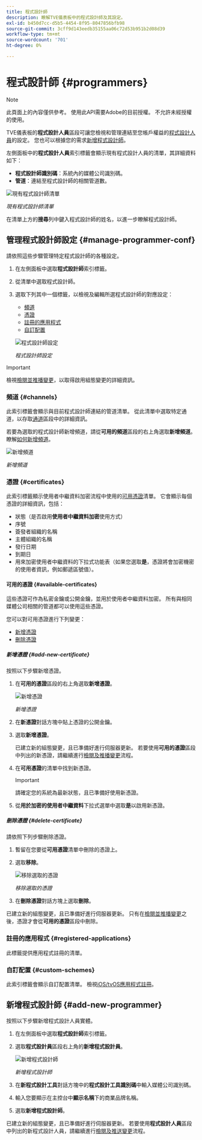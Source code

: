```yaml
---
title: 程式設計師
description: 瞭解TVE儀表板中的程式設計師及其設定。
exl-id: b450d7cc-d5b5-4454-8f95-8047856bfb98
source-git-commit: 3cff9d143eedb35155aa06c72d53b951b2d08d39
workflow-type: tm+mt
source-wordcount: '701'
ht-degree: 0%

---
```


# 程式設計師 {#programmers}

>[!NOTE]
>
>此頁面上的內容僅供參考。 使用此API需要Adobe的目前授權。 不允許未經授權的使用。

TVE儀表板的&#x200B;**程式設計人員**&#x200B;區段可讓您檢視和管理連結至您帳戶權益的[程式設計人員](/help/authentication/glossary.md#programmer)的設定。 您也可以根據您的需求[新增程式設計師](#add-new-programmer)。

左側面板中的&#x200B;**程式設計人員**&#x200B;索引標籤會顯示現有程式設計人員的清單，其詳細資料如下：

* **程式設計師識別碼**：系統內的媒體公司識別碼。
* **管道**：連結至程式設計師的相關管道數。

![現有程式設計師清單](assets/programmers-list.png)

*現有程式設計師清單*

在清單上方的&#x200B;**搜尋**&#x200B;列中鍵入程式設計師的姓名，以進一步瞭解程式設計師。

## 管理程式設計師設定 {#manage-programmer-conf}

請依照這些步驟管理特定程式設計師的各種設定。

1. 在左側面板中選取&#x200B;**程式設計師**&#x200B;索引標籤。
1. 從清單中選取程式設計師。
1. 選取下列其中一個標籤，以檢視及編輯所選程式設計師的對應設定：

   * [頻道](#channels)
   * [憑證](#certificates)
   * [註冊的應用程式](#registered-applications)
   * [自訂配置](#custom-schemes)

   ![程式設計師設定](assets/programmer-settings.png)

   *程式設計師設定*

>[!IMPORTANT]
>
> 檢視[檢閱並推播變更](/help/authentication/tve-dashboard-review-push-changes.md)，以取得啟用組態變更的詳細資訊。

### 頻道 {#channels}

此索引標籤會顯示與目前程式設計師連結的管道清單。 從此清單中選取特定通道，以存取[通道](/help/authentication/tve-dashboard-channels.md)區段中的詳細資訊。

若要為選取的程式設計師新增頻道，請從&#x200B;**可用的頻道**&#x200B;區段的右上角選取&#x200B;**新增頻道**。 瞭解[如何新增頻道](/help/authentication/tve-dashboard-channels.md#add-new-channel)。

![新增頻道](assets/programmers-channels.png)

*新增頻道*

### 憑證 {#certificates}

此索引標籤顯示使用者中繼資料加密流程中使用的[可用憑證](#available-certificates)清單。 它會顯示每個憑證的詳細資訊，包括：

* 狀態（是否啟用&#x200B;**使用者中繼資料加密**&#x200B;使用方式）
* 序號
* 簽發者組織的名稱
* 主體組織的名稱
* 發行日期
* 到期日
* 用來加密使用者中繼資料的下拉式功能表（如果您選取&#x200B;**是**，憑證將會加密機密的使用者資訊，例如郵遞區號值）。

#### 可用的憑證 {#available-certificates}

這些憑證可作為私密金鑰或公開金鑰，並用於使用者中繼資料加密。 所有與相同媒體公司相關的管道都可以使用這些憑證。

您可以對可用憑證進行下列變更：

* [新增憑證](#add-new-certificate)
* [刪除憑證](#delete-certificate)

##### 新增憑證 {#add-new-certificate}

按照以下步驟新增憑證。

1. 在&#x200B;**可用的憑證**&#x200B;區段的右上角選取&#x200B;**新增憑證**。

   ![新增憑證](assets/programmer-add-new-certificate.png)

   *新增憑證*

1. 在&#x200B;**新憑證**&#x200B;對話方塊中貼上憑證的公開金鑰。
1. 選取&#x200B;**新增憑證**。

   已建立新的組態變更，且已準備好進行伺服器更新。 若要使用&#x200B;**可用的憑證**&#x200B;區段中列出的新憑證，請繼續進行[檢閱及推播變更](/help/authentication/tve-dashboard-review-push-changes.md)流程。

1. 在&#x200B;**可用憑證**&#x200B;的清單中找到新憑證。

   >[!IMPORTANT]
   >
   > 請確定您的系統為最新狀態，且已準備好使用新憑證。

1. 從&#x200B;**用於加密的使用者中繼資料**&#x200B;下拉式選單中選取&#x200B;**是**&#x200B;以啟用新憑證。

##### 刪除憑證 {#delete-certificate}

請依照下列步驟刪除憑證。

1. 暫留在您要從&#x200B;**可用憑證**&#x200B;清單中刪除的憑證上。
1. 選取&#x200B;**移除**。

   ![移除選取的憑證](assets/programmer-remove-certificate.png)

   *移除選取的憑證*

1. 在&#x200B;**刪除憑證**&#x200B;對話方塊上選取&#x200B;**刪除**。

已建立新的組態變更，且已準備好進行伺服器更新。 只有在[檢閱並推播變更](/help/authentication/tve-dashboard-review-push-changes.md)之後，憑證才會從&#x200B;**可用的憑證**&#x200B;區段中刪除。

### 註冊的應用程式 {#registered-applications}

此標籤提供應用程式註冊的清單。

### 自訂配置 {#custom-schemes}

此索引標籤會顯示自訂配置清單。 檢視[iOS/tvOS應用程式註冊](/help/authentication/iostvos-application-registration.md)。

## 新增程式設計師 {#add-new-programmer}

按照以下步驟新增程式設計人員實體。

1. 在左側面板中選取&#x200B;**程式設計師**&#x200B;索引標籤。
1. 選取&#x200B;**程式設計員**&#x200B;區段右上角的&#x200B;**新增程式設計員**。

   ![新增程式設計師](assets/add-new-programmer.png)

   *新增程式設計師*

1. 在&#x200B;**新程式設計工具**&#x200B;對話方塊中的&#x200B;**程式設計工具識別碼**&#x200B;中輸入媒體公司識別碼。
1. 輸入您要顯示在主控台中&#x200B;**顯示名稱**&#x200B;下的商業品牌名稱。
1. 選取&#x200B;**新增程式設計師**。

已建立新的組態變更，且已準備好進行伺服器更新。 若要使用&#x200B;**程式設計人員**&#x200B;區段中列出的新程式設計人員，請繼續進行[檢閱及推送變更](/help/authentication/tve-dashboard-review-push-changes.md)流程。
